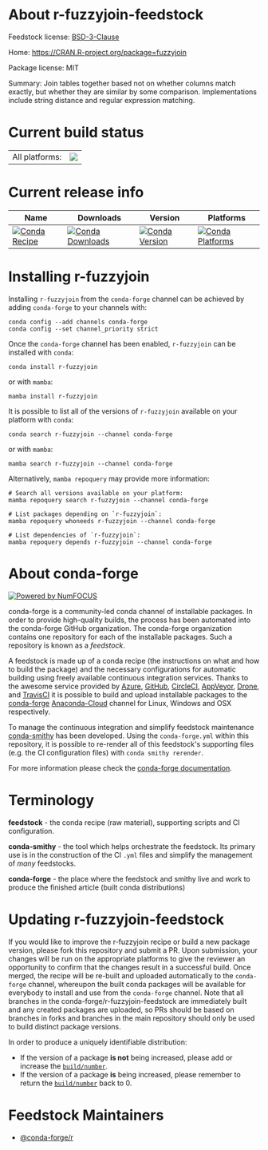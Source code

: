 About r-fuzzyjoin-feedstock
===========================

Feedstock license: [BSD-3-Clause](https://github.com/conda-forge/r-fuzzyjoin-feedstock/blob/main/LICENSE.txt)

Home: https://CRAN.R-project.org/package=fuzzyjoin

Package license: MIT

Summary: Join tables together based not on whether columns match exactly, but whether they are similar by some comparison. Implementations include string distance and regular expression matching.

Current build status
====================


<table><tr><td>All platforms:</td>
    <td>
      <a href="https://dev.azure.com/conda-forge/feedstock-builds/_build/latest?definitionId=3364&branchName=main">
        <img src="https://dev.azure.com/conda-forge/feedstock-builds/_apis/build/status/r-fuzzyjoin-feedstock?branchName=main">
      </a>
    </td>
  </tr>
</table>

Current release info
====================

| Name | Downloads | Version | Platforms |
| --- | --- | --- | --- |
| [![Conda Recipe](https://img.shields.io/badge/recipe-r--fuzzyjoin-green.svg)](https://anaconda.org/conda-forge/r-fuzzyjoin) | [![Conda Downloads](https://img.shields.io/conda/dn/conda-forge/r-fuzzyjoin.svg)](https://anaconda.org/conda-forge/r-fuzzyjoin) | [![Conda Version](https://img.shields.io/conda/vn/conda-forge/r-fuzzyjoin.svg)](https://anaconda.org/conda-forge/r-fuzzyjoin) | [![Conda Platforms](https://img.shields.io/conda/pn/conda-forge/r-fuzzyjoin.svg)](https://anaconda.org/conda-forge/r-fuzzyjoin) |

Installing r-fuzzyjoin
======================

Installing `r-fuzzyjoin` from the `conda-forge` channel can be achieved by adding `conda-forge` to your channels with:

```
conda config --add channels conda-forge
conda config --set channel_priority strict
```

Once the `conda-forge` channel has been enabled, `r-fuzzyjoin` can be installed with `conda`:

```
conda install r-fuzzyjoin
```

or with `mamba`:

```
mamba install r-fuzzyjoin
```

It is possible to list all of the versions of `r-fuzzyjoin` available on your platform with `conda`:

```
conda search r-fuzzyjoin --channel conda-forge
```

or with `mamba`:

```
mamba search r-fuzzyjoin --channel conda-forge
```

Alternatively, `mamba repoquery` may provide more information:

```
# Search all versions available on your platform:
mamba repoquery search r-fuzzyjoin --channel conda-forge

# List packages depending on `r-fuzzyjoin`:
mamba repoquery whoneeds r-fuzzyjoin --channel conda-forge

# List dependencies of `r-fuzzyjoin`:
mamba repoquery depends r-fuzzyjoin --channel conda-forge
```


About conda-forge
=================

[![Powered by
NumFOCUS](https://img.shields.io/badge/powered%20by-NumFOCUS-orange.svg?style=flat&colorA=E1523D&colorB=007D8A)](https://numfocus.org)

conda-forge is a community-led conda channel of installable packages.
In order to provide high-quality builds, the process has been automated into the
conda-forge GitHub organization. The conda-forge organization contains one repository
for each of the installable packages. Such a repository is known as a *feedstock*.

A feedstock is made up of a conda recipe (the instructions on what and how to build
the package) and the necessary configurations for automatic building using freely
available continuous integration services. Thanks to the awesome service provided by
[Azure](https://azure.microsoft.com/en-us/services/devops/), [GitHub](https://github.com/),
[CircleCI](https://circleci.com/), [AppVeyor](https://www.appveyor.com/),
[Drone](https://cloud.drone.io/welcome), and [TravisCI](https://travis-ci.com/)
it is possible to build and upload installable packages to the
[conda-forge](https://anaconda.org/conda-forge) [Anaconda-Cloud](https://anaconda.org/)
channel for Linux, Windows and OSX respectively.

To manage the continuous integration and simplify feedstock maintenance
[conda-smithy](https://github.com/conda-forge/conda-smithy) has been developed.
Using the ``conda-forge.yml`` within this repository, it is possible to re-render all of
this feedstock's supporting files (e.g. the CI configuration files) with ``conda smithy rerender``.

For more information please check the [conda-forge documentation](https://conda-forge.org/docs/).

Terminology
===========

**feedstock** - the conda recipe (raw material), supporting scripts and CI configuration.

**conda-smithy** - the tool which helps orchestrate the feedstock.
                   Its primary use is in the construction of the CI ``.yml`` files
                   and simplify the management of *many* feedstocks.

**conda-forge** - the place where the feedstock and smithy live and work to
                  produce the finished article (built conda distributions)


Updating r-fuzzyjoin-feedstock
==============================

If you would like to improve the r-fuzzyjoin recipe or build a new
package version, please fork this repository and submit a PR. Upon submission,
your changes will be run on the appropriate platforms to give the reviewer an
opportunity to confirm that the changes result in a successful build. Once
merged, the recipe will be re-built and uploaded automatically to the
`conda-forge` channel, whereupon the built conda packages will be available for
everybody to install and use from the `conda-forge` channel.
Note that all branches in the conda-forge/r-fuzzyjoin-feedstock are
immediately built and any created packages are uploaded, so PRs should be based
on branches in forks and branches in the main repository should only be used to
build distinct package versions.

In order to produce a uniquely identifiable distribution:
 * If the version of a package **is not** being increased, please add or increase
   the [``build/number``](https://docs.conda.io/projects/conda-build/en/latest/resources/define-metadata.html#build-number-and-string).
 * If the version of a package **is** being increased, please remember to return
   the [``build/number``](https://docs.conda.io/projects/conda-build/en/latest/resources/define-metadata.html#build-number-and-string)
   back to 0.

Feedstock Maintainers
=====================

* [@conda-forge/r](https://github.com/conda-forge/r/)

